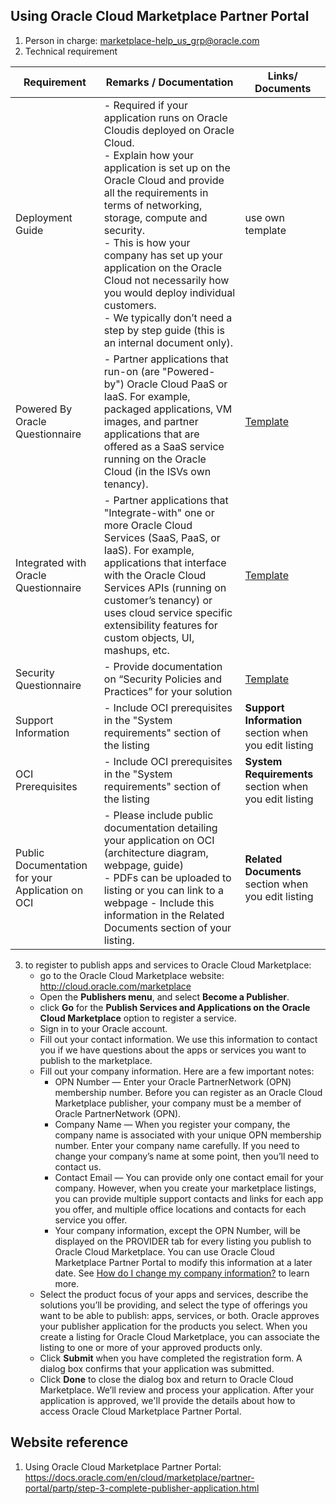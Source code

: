 
## Using Oracle Cloud Marketplace Partner Portal

1. Person in charge: marketplace-help_us_grp@oracle.com
2. Technical requirement

| Requirement        | Remarks / Documentation           | Links/ Documents  |
| ------------- |-------------| -----|
| Deployment Guide      | - Required if your application runs on Oracle Cloudis deployed on Oracle Cloud. <br/> - Explain how your application is set up on the Oracle Cloud and provide all the requirements in terms of networking, storage, compute and security. <br/>  - This is how your company has set up your application on the Oracle Cloud not necessarily how you would deploy individual customers. <br/> - We typically don’t need a step by step guide (this is an internal document only). | use own template |
| Powered By Oracle Questionnaire      | - Partner applications that run-on (are "Powered-by") Oracle Cloud PaaS or IaaS. For example, packaged applications, VM images, and partner applications that are offered as a SaaS service running on the Oracle Cloud (in the ISVs own tenancy).      |  [Template](https://partner.cloudmarketplace.oracle.com/partner/content?contentId=30117532) |
| Integrated with Oracle Questionnaire | - Partner applications that "Integrate-with" one or more Oracle Cloud Services (SaaS, PaaS, or IaaS). For example, applications that interface with the Oracle Cloud Services APIs (running on customer’s tenancy) or uses cloud service specific extensibility features for custom objects, UI, mashups, etc.       |    [Template](https://partner.cloudmarketplace.oracle.com/partner/content?contentId=30117505) |
| Security Questionnaire | - Provide documentation on “Security Policies and Practices” for your solution      |    [Template](https://partner.cloudmarketplace.oracle.com/partner/content?contentId=33821968) |
| Support Information | - Include OCI prerequisites in the "System requirements" section of the listing      |    **Support Information** section when you edit listing |
| OCI Prerequisites | - Include OCI prerequisites in the "System requirements" section of the listing      |    **System Requirements** section when you edit listing |
| Public Documentation for your Application on OCI | - Please include public documentation detailing your application on OCI (architecture diagram, webpage, guide) <br/> - PDFs can be uploaded to listing or you can link to a webpage - Include this information in the Related Documents section of your listing. |    **Related Documents** section when you edit listing |

3. to register to publish apps and services to Oracle Cloud Marketplace:
    - go to the Oracle Cloud Marketplace website:
    http://cloud.oracle.com/marketplace
    - Open the **Publishers menu**, and select **Become a Publisher**.
    - click **Go** for the **Publish Services and Applications on the Oracle Cloud Marketplace** option to register a service.
    - Sign in to your Oracle account.
    - Fill out your contact information. We use this information to contact you if we have questions about the apps or services you want to publish to the marketplace.
    - Fill out your company information. Here are a few important notes:
      - OPN Number — Enter your Oracle PartnerNetwork (OPN) membership number. Before you can register as an Oracle Cloud Marketplace publisher, your company must be a member of Oracle PartnerNetwork (OPN).
      - Company Name — When you register your company, the company name is associated with your unique OPN membership number. Enter your company name carefully. If you need to change your company’s name at some point, then you’ll need to contact us.
      - Contact Email — You can provide only one contact email for your company. However, when you create your marketplace listings, you can provide multiple support contacts and links for each app you offer, and multiple office locations and contacts for each service you offer.
      - Your company information, except the OPN Number, will be displayed on the PROVIDER tab for every listing you publish to Oracle Cloud Marketplace. You can use Oracle Cloud Marketplace Partner Portal to modify this information at a later date. See [How do I change my company information?](https://docs.oracle.com/en/cloud/marketplace/partner-portal/partp/how-do-i-change-my-company-information.html#GUID-B713E445-8057-4889-8A31-71EDBA0D8AAF) to learn more.
    - Select the product focus of your apps and services, describe the solutions you’ll be providing, and select the type of offerings you want to be able to publish: apps, services, or both. Oracle approves your publisher application for the products you select. When you create a listing for Oracle Cloud Marketplace, you can associate the listing to one or more of your approved products only.
    - Click **Submit** when you have completed the registration form. A dialog box confirms that your application was submitted.
    - Click **Done** to close the dialog box and return to Oracle Cloud Marketplace.
We’ll review and process your application. After your application is approved, we'll provide the details about how to access Oracle Cloud Marketplace Partner Portal.
    
## Website reference
1. Using Oracle Cloud Marketplace Partner Portal: https://docs.oracle.com/en/cloud/marketplace/partner-portal/partp/step-3-complete-publisher-application.html
